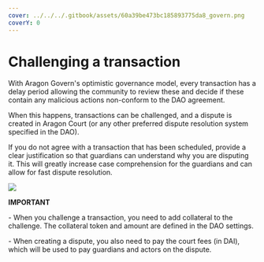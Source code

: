 ```yaml
---
cover: ../../../.gitbook/assets/60a39be473bc185893775da8_govern.png
coverY: 0
---
```


# Challenging a transaction

With Aragon Govern's optimistic governance model, every transaction has a delay period allowing the community to review these and decide if these contain any malicious actions non-conform to the DAO agreement.

When this happens, transactions can be challenged, and a dispute is created in Aragon Court (or any other preferred dispute resolution system specified in the DAO).

If you do not agree with a transaction that has been scheduled, provide a clear justification so that guardians can understand why you are disputing it. This will greatly increase case comprehension for the guardians and can allow for fast dispute resolution.

&#x20;

![](https://d33v4339jhl8k0.cloudfront.net/docs/assets/5c98a4fe0428633d2cf3fcf7/images/6113ed15b55c2b04bf6dd6a2/file-hd6ZlldfSY.png)

**IMPORTANT**

\- When you challenge a transaction, you need to add collateral to the challenge. The collateral token and amount are defined in the DAO settings.

\- When creating a dispute, you also need to pay the court fees (in DAI), which will be used to pay guardians and actors on the dispute.&#x20;
